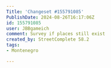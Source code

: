 ```yaml
---
Title: 'Changeset #155791085'
PublishDate: 2024-08-26T16:17:06Z
id: 155791085
user: JBBgameich
comment: Survey if places still exist
created_by: StreetComplete 58.2
tags:
- Montenegro

---
```

